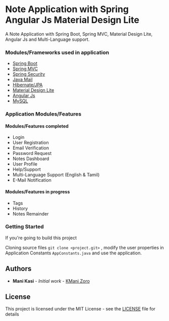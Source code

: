 # Note Application with Spring Angular Js Material Design Lite 

A Note Application with Spring Boot, Spring MVC, Material Design Lite, Angular Js and Multi-Language support.

### Modules/Frameworks used in application

* [Spring Boot](https://projects.spring.io/spring-boot/)
* [Spring MVC](https://docs.spring.io/spring/docs/current/spring-framework-reference/html/mvc.html)
* [Spring Security](https://projects.spring.io/spring-security/)
* [Java Mail](http://www.oracle.com/technetwork/java/javamail/index.html)
* [Hibernate/JPA](http://hibernate.org/)
* [Material Design Lite](https://getmdl.io/)
* [Angular Js](https://docs.angularjs.org/)
* [MySQL](https://www.mysql.com/)

### Application Modules/Features

#### Modules/Features completed
* Login 
* User Registration
* Email Verification
* Password Request
* Notes Dashboard
* User Profile
* Help/Support
* Multi-Language Support (English & Tamil) 
* E-Mail Notification

#### Modules/Features in progress
* Tags
* History
* Notes Remainder

### Getting Started

If you're going to build this project

Cloning source files `git clone <project.git>` , modify the user properties in Application Constants `AppConstants.java` and use the application.

## Authors

* **Mani Kasi** - *Initial work* - [KMani Zoro](https://github.com/kmanizoro)

## License

This project is licensed under the MIT License - see the [LICENSE](LICENSE) file for details
